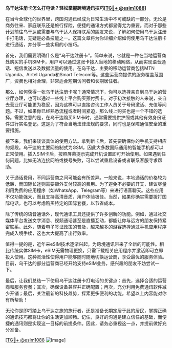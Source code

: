 **乌干达注册卡怎么打电话？轻松掌握跨境通讯技巧[[TG💪+ @esim1088](https://t.me/s/esim1088)]**

在当今全球化的世界里，跨国沟通已经成为日常生活中不可或缺的一部分。无论是商务往来、家庭联系还是旅行探险，便捷的通讯方式都显得尤为重要。而对于那些计划前往乌干达或需要与乌干达人保持联系的朋友来说，了解如何使用乌干达注册卡打电话，无疑是必备技能之一。这篇文章将为你详细介绍如何使用乌干达注册卡进行通话，并分享一些实用的小技巧。

首先，我们需要明确什么是“乌干达注册卡”。简单来说，它就是一种在当地运营商处购买的手机SIM卡，用户可以通过这张卡接入当地的移动网络，从而实现语音通话、短信发送以及数据流量的使用。在乌干达，主要的移动运营商包括MTN Uganda、Airtel Uganda和Smart Telecom等。这些运营商提供的服务覆盖范围广，资费也相对合理，非常适合短期访问者和长期居住者。

那么，如何获得一张乌干达注册卡呢？通常情况下，你可以选择亲自到乌干达的营业厅办理，也可以通过一些线上平台购买预付费卡。对于初次接触的人来说，亲自去营业厅可能更为稳妥，因为这样可以直接咨询工作人员关于号码激活、充值等问题。不过，如果你已经熟悉流程或者时间紧迫，那么线上购买也是一个不错的选择。需要注意的是，在乌干达购买SIM卡时，通常需要提供护照或其他有效身份证件进行实名登记。这是为了符合当地法律法规的要求，同时也是保障通信安全的重要措施。

接下来，我们来谈谈具体的使用方法。拿到新卡后，首先要确保你的手机支持相应的频段。乌干达的主要网络制式为GSM，因此大多数国际通用的智能手机都可以正常使用。插入SIM卡后，按照屏幕提示完成开机设置即可开始使用。如果遇到任何问题，比如无法连接网络或拨号失败，可以尝试重启设备或者联系客服寻求帮助。

关于通话费用，不同运营商之间可能会有所差异。一般来说，本地通话的价格较为低廉，而国际长途则需要额外支付较高的费用。为了避免不必要的开支，建议尽量利用免费的应用程序（如WhatsApp、Telegram等）来进行语音聊天。这些应用不仅功能强大，而且支持高清音质，用户体验极佳。当然，如果你确实需要拨打国际电话，也可以考虑购买特定的国际套餐，以节省成本。

除了传统的语音通话外，现代通讯工具还提供了许多创新的功能。例如，通过社交媒体平台发送文字消息、视频通话甚至是直播互动，都能让你与远方的朋友保持紧密联系。此外，随着电子签证政策的普及，越来越多的游客选择通过手机应用程序完成入境手续，这也大大提高了出行效率。

值得一提的是，近年来eSIM技术逐渐兴起，为跨境通讯带来了全新的可能性。相比传统实体SIM卡，eSIM无需物理更换，只需下载相关应用程序并激活即可立即投入使用。这种灵活性使得用户能够随时随地切换运营商，享受最优的服务体验。目前，乌干达的部分运营商已经开始支持eSIM业务，感兴趣的朋友不妨尝试一下。

最后，让我们总结一下使用乌干达注册卡打电话的关键点：首先，选择合适的运营商和服务套餐；其次，确保设备兼容并正确配置；再次，充分利用免费通讯软件减少开销；最后，关注最新的科技趋势，探索更多便利的功能。希望以上内容能对你有所帮助！

无论你是即将踏上乌干达之旅的旅行者，还是准备长期定居于此的居民，掌握正确的通讯技巧都将让你的生活更加顺畅。记住，良好的沟通是建立信任的基础，而便捷的通讯则是实现这一目标的前提条件。因此，请务必重视这一点，并提前做好充分准备。

[[TG💪+ @esim1088](https://t.me/s/esim1088) ![Image](https://i.postimg.cc/4NQfJmqS/Snipaste-2025-05-13-00-14-12.png)]
